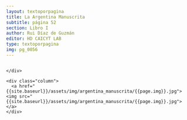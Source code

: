 ```yaml
---
layout: textoporpagina
title: La Argentina Manuscrita
subtitle: página 52
section: Libro I
author: Rui Díaz de Guzmán
editor: HD CAICYT LAB
type: textoporpagina
img: pg_0056
---
```


<div class="row">
    <div class="column">


    </div>

    <div class="column">
      <a href="{{site.baseurl}}/assets/img/argentina_manuscrita/{{page.img}}.jpg"><img src="{{site.baseurl}}/assets/img/argentina_manuscrita/{{page.img}}.jpg"></a>
    </div>
</div>